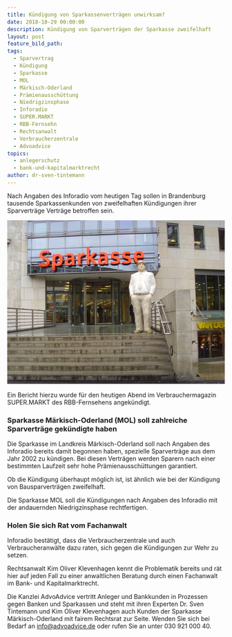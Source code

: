 ```yaml
---
title: Kündigung von Sparkassenverträgen unwirksam?
date: 2018-10-29 00:00:00
description: Kündigung von Sparverträgen der Sparkasse zweifelhaft
layout: post
feature_bild_path:
tags:
  - Sparvertrag
  - Kündigung
  - Sparkasse
  - MOL
  - Märkisch-Oderland
  - Prämienausschüttung
  - Niedrigzinsphase
  - Inforadio
  - SUPER.MARKT
  - RBB-Fernsehn
  - Rechtsanwalt
  - Verbraucherzentrale
  - Advoadvice
topics:
  - anlegerschutz
  - bank-und-kapitalmarktrecht
author: dr-sven-tintemann
---
```


Nach Angaben des Inforadio vom heutigen Tag sollen in Brandenburg tausende Sparkassenkunden von zweifelhaften Kündigungen ihrer Sparverträge Verträge betroffen sein.

![Sparkasse - Bild Pixabay](/uploads/sparkasse-50118-640.jpg "Sparkassenkunden gekündigt")

Ein Bericht hierzu wurde für den heutigen Abend im Verbrauchermagazin SUPER.MARKT des RBB-Fernsehens angekündigt.

### Sparkasse Märkisch-Oderland (MOL) soll zahlreiche Sparverträge gekündigte haben

Die Sparkasse im Landkreis Märkisch-Oderland soll nach Angaben des Inforadio bereits damit begonnen haben, spezielle Sparverträge aus dem Jahr 2002 zu kündigen. Bei diesen Verträgen werden Sparern nach einer bestimmten Laufzeit sehr hohe Prämienausschüttungen garantiert.

Ob die Kündigung überhaupt möglich ist, ist ähnlich wie bei der Kündigung von Bausparverträgen zweifelhaft.

Die Sparkasse MOL soll die Kündigungen nach Angaben des Inforadio mit der andauernden Niedrigzinsphase rechtfertigen.

### Holen Sie sich Rat vom Fachanwalt

Inforadio bestätigt, dass die Verbraucherzentrale und auch Verbraucheranwälte dazu raten, sich gegen die Kündigungen zur Wehr zu setzen.

Rechtsanwalt Kim Oliver Klevenhagen kennt die Problematik bereits und rät hier auf jeden Fall zu einer anwaltlichen Beratung durch einen Fachanwalt im Bank- und Kapitalmarktrecht.

Die Kanzlei AdvoAdvice vertritt Anleger und Bankkunden in Prozessen gegen Banken und Sparkassen und steht mit ihren Experten Dr. Sven Tintemann und Kim Oliver Klevenhagen auch Kunden der Sparkasse Märkisch-Oderland mit fairem Rechtsrat zur Seite. Wenden Sie sich bei Bedarf an info@advoadvice.de oder rufen Sie an unter 030 921 000 40.